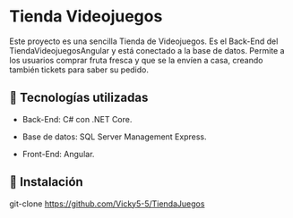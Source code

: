 # Tienda Videojuegos

Este proyecto es una sencilla Tienda de Videojuegos. Es el Back-End del TiendaVideojuegosAngular y está conectado a la base de datos.
Permite a los usuarios comprar fruta fresca y que se la envíen a casa, creando también tickets para saber su pedido.
## 🧰 Tecnologías utilizadas

- Back-End: C# con .NET Core.

- Base de datos: SQL Server Management Express.

- Front-End: Angular.

## 🚀 Instalación

git-clone https://github.com/Vicky5-5/TiendaJuegos
